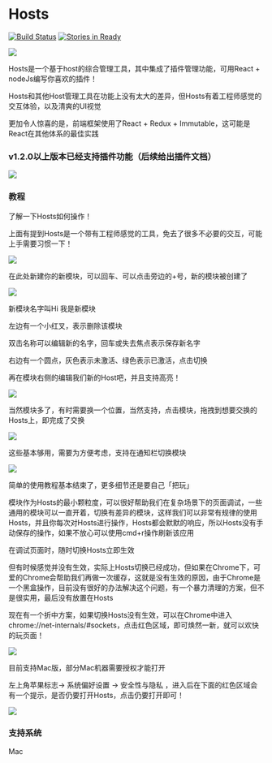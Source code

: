 # Hosts 
[![Build Status](https://travis-ci.org/wuguzi/Hosts.svg?branch=master)](https://travis-ci.org/wuguzi/Hosts)
[![Stories in Ready](https://badge.waffle.io/wuguzi/Hosts.png?label=ready&title=Ready)](http://waffle.io/wuguzi/Hosts)


![](https://github.com/wuguzi/Hosts/blob/master/build/Mac/icon_128x128@2x.png?raw=true)

Hosts是一个基于host的综合管理工具，其中集成了插件管理功能，可用React + nodeJs编写你喜欢的插件！

Hosts和其他Host管理工具在功能上没有太大的差异，但Hosts有着工程师感觉的交互体验，以及清爽的UI视觉

更加令人惊喜的是，前端框架使用了React + Redux + Immutable，这可能是React在其他体系的最佳实践

### v1.2.0以上版本已经支持插件功能（后续给出插件文档）

![](https://github.com/wuguzi/Hosts/blob/master/showImg/_8.png?raw=true)


### 教程
了解一下Hosts如何操作！

上面有提到Hosts是一个带有工程师感觉的工具，免去了很多不必要的交互，可能上手需要习惯一下！

![](https://github.com/wuguzi/Hosts/blob/master/showImg/7.png?raw=true)

在此处新建你的新模块，可以回车、可以点击旁边的+号，新的模块被创建了

![](https://github.com/wuguzi/Hosts/blob/master/showImg/3.png?raw=true)

新模块名字叫Hi 我是新模块

左边有一个小红叉，表示删除该模块

双击名称可以编辑新的名字，回车或失去焦点表示保存新名字

右边有一个圆点，灰色表示未激活、绿色表示已激活，点击切换

再在模块右侧的编辑我们新的Host吧，并且支持高亮！

![](https://github.com/wuguzi/Hosts/blob/master/showImg/4.png?raw=true)

当然模块多了，有时需要换一个位置，当然支持，点击模块，拖拽到想要交换的Hosts上，即完成了交换

![](https://github.com/wuguzi/Hosts/blob/master/showImg/6.png?raw=true)

这些基本够用，需要为方便考虑，支持在通知栏切换模块

![](https://github.com/wuguzi/Hosts/blob/master/showImg/1.png?raw=true)

简单的使用教程基本结束了，更多细节还是要自己「把玩」

模块作为Hosts的最小颗粒度，可以很好帮助我们在复杂场景下的页面调试，一些通用的模块可以一直开着，切换有差异的模块，这样我们可以非常有规律的使用Hosts，并且你每次对Hosts进行操作，Hosts都会默默的响应，所以Hosts没有手动保存的操作，如果不放心可以使用cmd+r操作刷新该应用

在调试页面时，随时切换Hosts立即生效

但有时候感觉并没有生效，实际上Hosts切换已经成功，但如果在Chrome下，可爱的Chrome会帮助我们再做一次缓存，这就是没有生效的原因，由于Chrome是一个黑盒操作，目前没有很好的办法解决这个问题，有一个暴力清理的方案，但不是很实用，最后没有放置在Hosts

现在有一个折中方案，如果切换Hosts没有生效，可以在Chrome中进入chrome://net-internals/#sockets，点击红色区域，即可焕然一新，就可以欢快的玩页面！

![](https://github.com/wuguzi/Hosts/blob/master/showImg/5.png?raw=true)

目前支持Mac版，部分Mac机器需要授权才能打开

左上角苹果标志-> 系统偏好设置 -> 安全性与隐私 ，进入后在下面的红色区域会有一个提示，是否仍要打开Hosts，点击仍要打开即可！

![](https://github.com/wuguzi/Hosts/blob/master/showImg/2.png?raw=true)

### 支持系统
Mac
